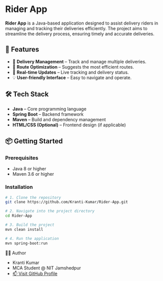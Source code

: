 # Rider App

**Rider App** is a Java-based application designed to assist delivery riders in managing and tracking their deliveries efficiently. The project aims to streamline the delivery process, ensuring timely and accurate deliveries.

## 🚀 Features

- 🛵 **Delivery Management** – Track and manage multiple deliveries.
- 🧭 **Route Optimization** – Suggests the most efficient routes.
- 🔔 **Real-time Updates** – Live tracking and delivery status.
- 💡 **User-friendly Interface** – Easy to navigate and operate.

## 🛠️ Tech Stack

- **Java** – Core programming language
- **Spring Boot** – Backend framework
- **Maven** – Build and dependency management
- **HTML/CSS (Optional)** – Frontend design (if applicable)

## 📦 Getting Started

### Prerequisites

- Java 8 or higher
- Maven 3.6 or higher

### Installation

```bash
# 1. Clone the repository
git clone https://github.com/Kranti-Kumar/Rider-App.git

# 2. Navigate into the project directory
cd Rider-App

# 3. Build the project
mvn clean install

# 4. Run the application
mvn spring-boot:run
```
👨‍💻 Author
- Kranti Kumar
- MCA Student @ NIT Jamshedpur
- [📫 Visit GitHub Profile](https://github.com/Kranti-Kumar/)
